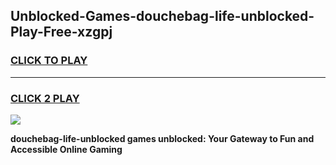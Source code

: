 
## Unblocked-Games-douchebag-life-unblocked-Play-Free-xzgpj
<h3>
<a href="https://premium76.site?title=douchebag-life-unblocked&ref=20M">CLICK TO PLAY</a></h3>
<hr>

<h3>
<a href="https://premium76.site?title=douchebag-life-unblocked&ref=20M">CLICK 2 PLAY</a>
  
</h3>

<a href="https://premium76.site?title=douchebag-life-unblocked&ref=19M"><img src="https://clearcache.store/games.png"></a>


**douchebag-life-unblocked games unblocked: Your Gateway to Fun and Accessible Online Gaming**
